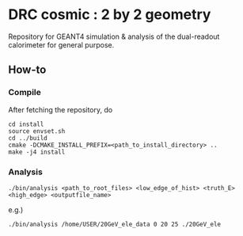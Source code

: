 # DRC cosmic : 2 by 2 geometry
Repository for GEANT4 simulation &amp; analysis of the dual-readout calorimeter for general purpose.

## How-to
### Compile
After fetching the repository, do
    
    cd install
    source envset.sh
    cd ../build
    cmake -DCMAKE_INSTALL_PREFIX=<path_to_install_directory> ..
    make -j4 install

### Analysis

    ./bin/analysis <path_to_root_files> <low_edge_of_hist> <truth_E> <high_edge> <outputfile_name>

e.g.)

    ./bin/analysis /home/USER/20GeV_ele_data 0 20 25 ./20GeV_ele
